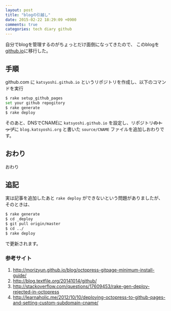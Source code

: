 ```yaml
---
layout: post
title: "blogの引越し"
date: 2015-02-22 18:29:09 +0900
comments: true
categories: tech diary github
---
```


自分でblogを管理するのがちょっとだけ面倒になってきたので、
このblogを[github.io](katsyoshi.github.io)に移行した。

## 手順

github.com に `katsyoshi.github.io` というリポジトリを作成し、以下のコマンドを実行

```sh
$ rake setup_github_pages
set your github repogitory
$ rake generate
$ rake deploy
```

そのあと、DNSでCNAMEに `katsyoshi.github.io` を設定し、リポジトリ<del>のトップ</del>に `blog.katsyoshi.org` と書いた `source/CNAME` ファイルを追加しおわりです。

## おわり

おわり

## 追記
実は記事を追加したあと `rake deploy` ができないという問題がありましたが、そのときは、

```sh
$ rake generate
$ cd _deploy
$ git pull origin/master
$ cd ../
$ rake deploy
```

で更新されます。


### 参考サイト

1. http://morizyun.github.io/blog/octopress-gitpage-minimum-install-guide/
1. http://blog.textfile.org/20141014/github/
1. http://stackoverflow.com/questions/17609453/rake-gen-deploy-rejected-in-octopress
1. http://learnaholic.me/2012/10/10/deploying-octopress-to-github-pages-and-setting-custom-subdomain-cname/
